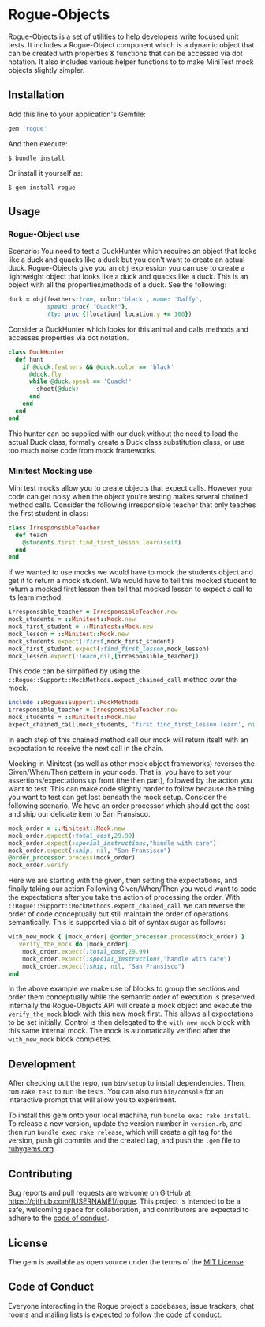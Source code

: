 # Rogue-Objects

Rogue-Objects is a set of utilities to help developers write focused unit tests. It includes 
a Rogue-Object component which is a dynamic object that can be created with properties & functions
that can be accessed via dot notation. It also includes various helper functions to to make MiniTest
mock objects slightly simpler.

## Installation

Add this line to your application's Gemfile:

```ruby
gem 'rogue'
```

And then execute:

    $ bundle install

Or install it yourself as:

    $ gem install rogue

## Usage

### Rogue-Object use
Scenario:
You need to test a DuckHunter which requires an object that looks like a duck and quacks like a duck
but you don't want to create an actual duck. Rogue-Objects give you an `obj` expression you can use
to create a lightweight object that looks like a duck and quacks like a duck. This is an object with
all the properties/methods of a duck. See the following:

```ruby
duck = obj(feathers:true, color:'black', name: 'Daffy',
           speak: proc{ "Quack!"},
           fly: proc {|location| location.y += 100})
```

Consider a DuckHunter which looks for this animal and calls methods and accesses properties via dot
notation.
```ruby
class DuckHunter
  def hunt
    if @duck.feathers && @duck.color == 'black'
      @duck.fly
      while @duck.speak == 'Quack!'
        shoot(@duck)
      end
    end
  end
end
```
This hunter can be supplied with our duck without the need to load the actual Duck class, formally create
a Duck class substitution class, or use too much noise code from mock frameworks.

### Minitest Mocking use
Mini test mocks allow you to create objects that expect calls. However your code can get noisy when the object
you're testing makes several chained method calls. Consider the following irresponsible teacher that only 
teaches the first student in class:

```ruby
class IrresponsibleTeacher
  def teach
    @students.first.find_first_lesson.learn(self)
  end
end
```
If we wanted to use mocks we would have to mock the students object and get it to return a mock student.
We would have to tell this mocked student to return a mocked first lesson then tell that mocked lesson 
to expect a call to its learn method. 
```ruby
irresponsible_teacher = IrresponsibleTeacher.new
mock_students = ::Minitest::Mock.new
mock_first_student = ::Minitest::Mock.new
mock_lesson = ::Minitest::Mock.new
mock_students.expect(:first,mock_first_student)
mock_first_student.expect(:find_first_lesson,mock_lesson)
mock_lesson.expect(:learn,nil,[irresponsible_teacher])
```
This code can be simplified by using the `::Rogue::Support::MockMethods.expect_chained_call` method over
the mock. 
```ruby
include ::Rogue::Support::MockMethods
irresponsible_teacher = IrresponsibleTeacher.new
mock_students = ::Minitest::Mock.new
expect_chained_call(mock_students, 'first.find_first_lesson.learn', nil, irresponsible_teacher)
```

In each step of this chained method call our mock will return itself with an expectation to receive the 
next call in the chain.

Mocking in Minitest (as well as other mock object frameworks) reverses the Given/When/Then pattern
in your code. That is, you have to set your assertions/expectations up front (the then part), followed
by the action you want to test. This can make code slightly harder to follow because the thing you want
to test can get lost beneath the mock setup. Consider the following scenario.
We have an order processor which should get the cost and ship our delicate item to San Fransisco.

```ruby
mock_order = ::Minitest::Mock.new
mock_order.expect(:total_cost,29.99)
mock_order.expect(:special_instructions,"handle with care")
mock_order.expect(:ship, nil, "San Fransisco")
@order_processor.process(mock_order)
mock_order.verify
```
Here we are starting with the given, then setting the expectations, and finally taking our action
Following Given/When/Then you woud want to code the expectations after you take the action
of processing the order. With `::Rogue::Support::MockMethods.expect_chained_call` we can reverse
the order of code conceptually but still maintain the order of operations semantically. This is 
supported via a bit of syntax sugar as follows:

```ruby
with_new_mock { |mock_order| @order_processor.process(mock_order) }
  .verify_the_mock do |mock_order|
    mock_order.expect(:total_cost,29.99)
    mock_order.expect(:special_instructions,"handle with care")
    mock_order.expect(:ship, nil, "San Fransisco")
end
```

In the above example we make use of blocks to group the sections and order them
conceptually while the semantic order of execution is preserved. Internally the 
Rogue-Objects API will create a mock object and execute the `verify_the_mock` 
block with this new mock first. This allows all expectations to be set initially.
Control is then delegated to the `with_new_mock` block with this same internal 
mock. The mock is automatically verified after the `with_new_mock` block completes.

## Development

After checking out the repo, run `bin/setup` to install dependencies. Then, run `rake test` to run the tests. You can also run `bin/console` for an interactive prompt that will allow you to experiment.

To install this gem onto your local machine, run `bundle exec rake install`. To release a new version, update the version number in `version.rb`, and then run `bundle exec rake release`, which will create a git tag for the version, push git commits and the created tag, and push the `.gem` file to [rubygems.org](https://rubygems.org).

## Contributing

Bug reports and pull requests are welcome on GitHub at https://github.com/[USERNAME]/rogue. This project is intended to be a safe, welcoming space for collaboration, and contributors are expected to adhere to the [code of conduct](https://github.com/[USERNAME]/rogue/blob/master/CODE_OF_CONDUCT.md).

## License

The gem is available as open source under the terms of the [MIT License](https://opensource.org/licenses/MIT).

## Code of Conduct

Everyone interacting in the Rogue project's codebases, issue trackers, chat rooms and mailing lists is expected to follow the [code of conduct](https://github.com/[USERNAME]/rogue/blob/master/CODE_OF_CONDUCT.md).
